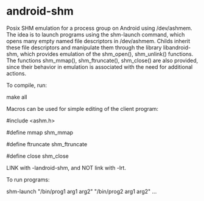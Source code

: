 # android-shm

Posix SHM emulation for a process group on Android using /dev/ashmem.
The idea is to launch programs using the shm-launch command, which
opens many empty named file descriptors in /dev/ashmem.
Childs inherit these file descriptors and manipulate them through the library
libandroid-shm, which provides emulation of the shm_open(), shm_unlink() functions.
The functions shm_mmap(), shm_ftruncate(), shm_close() are also provided, since their
behavior in emulation is associated with the need for additional actions.

To compile, run:

make all

Macros can be used for simple editing of the client program:

#include <ashm.h>

#define mmap shm_mmap

#define ftruncate shm_ftruncate

#define close shm_close

LINK with -landroid-shm, and NOT link with -lrt. 

To run programs:

shm-launch "/bin/prog1 arg1 arg2" "/bin/prog2 arg1 arg2" ... 
